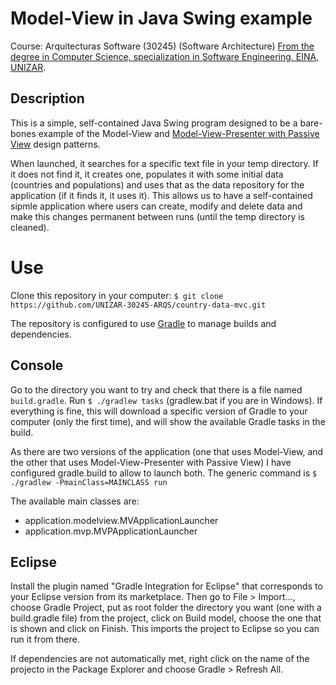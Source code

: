 # Model-View in Java Swing example
Course: Arquitecturas Software (30245) (Software Architecture)
[From the degree in Computer Science, specialization in Software Engineering, EINA, UNIZAR](http://titulaciones.unizar.es/asignaturas/30245/index14.html).

## Description
This is a simple, self-contained Java Swing program designed to be a bare-bones example of the Model-View and [Model-View-Presenter with Passive View](http://martinfowler.com/eaaDev/PassiveScreen.html) design patterns. 

When launched, it searches for a specific text file in your temp directory. If it does not find it, it creates one, populates it with some initial data (countries and populations) and uses that as the data repository for the application (if it finds it, it uses it). This allows us to have a self-contained sipmle application where users can create, modify and delete data and make this changes permanent between runs (until the temp directory is cleaned).

# Use
Clone this repository in your computer:
`$ git clone https://github.com/UNIZAR-30245-ARQS/country-data-mvc.git`

The repository is configured to use [Gradle](http://www.gradle.org/docs/current/userguide/userguide.html) to manage builds and dependencies. 

## Console
Go to the directory you want to try and check that there is a file named `build.gradle`. Run `$ ./gradlew tasks` (gradlew.bat if you are in Windows). If everything is fine, this will download a specific version of Gradle to your computer (only the first time), and will show the available Gradle tasks in the build. 

As there are two versions of the application (one that uses Model-View, and the other that uses Model-View-Presenter with Passive View) I have configured gradle.build to allow to launch both. The generic command is `$ ./gradlew -PmainClass=MAINCLASS run`

The available main classes are:

- application.modelview.MVApplicationLauncher
- application.mvp.MVPApplicationLauncher

## Eclipse
Install the plugin named "Gradle Integration for Eclipse" that corresponds to your Eclipse version from its marketplace. Then go to File > Import..., choose Gradle Project, put as root folder the directory you want (one with a build.gradle file) from the project, click on Build model, choose the one that is shown and click on Finish. This imports the project to Eclipse so you can run it from there.  

If dependencies are not automatically met, right click on the name of the projecto in the Package Explorer and choose Gradle > Refresh All.
